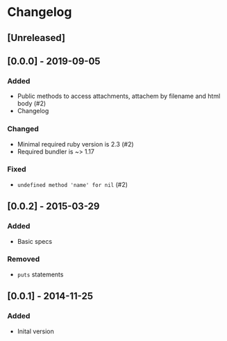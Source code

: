 # Changelog

## [Unreleased]

## [0.0.0] - 2019-09-05

### Added

- Public methods to access attachments, attachem by filename and html body (#2)
- Changelog

### Changed

- Minimal required ruby version is 2.3 (#2)
- Required bundler is ~> 1.17

### Fixed

- `undefined method 'name' for nil` (#2)

## [0.0.2] - 2015-03-29

### Added

- Basic specs

### Removed

- `puts` statements

## [0.0.1] - 2014-11-25

### Added

- Inital version
